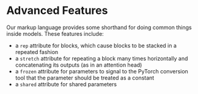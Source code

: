 # Advanced Features

Our markup language provides some shorthand for doing common things inside models. These features include:
- a `rep` attribute for blocks, which cause blocks to be stacked in a repeated fashion
- a `stretch` attribute for repeating a block many times horizontally and concatenating its outputs (as in an attention head)
- a `frozen` attribute for parameters to signal to the PyTorch conversion tool that the parameter should be treated as a constant
- a `shared` attribute for shared parameters
